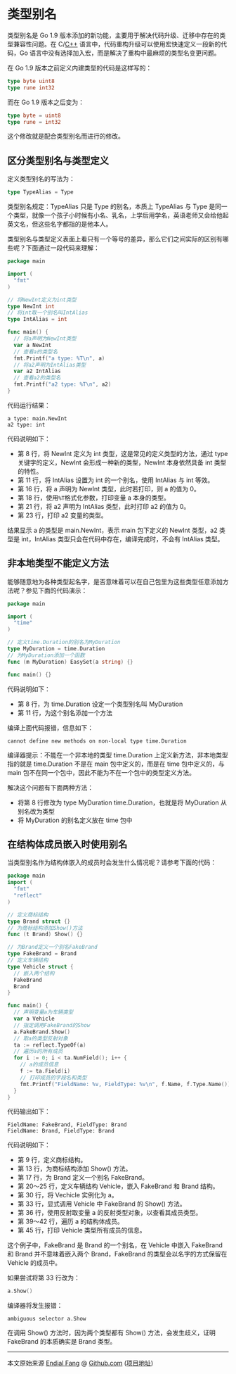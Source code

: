 # 类型别名

类型别名是 Go 1.9 版本添加的新功能，主要用于解决代码升级、迁移中存在的类型兼容性问题。在 C/[C++](http://c.biancheng.net/cplus/) 语言中，代码重构升级可以使用宏快速定义一段新的代码，Go 语言中没有选择加入宏，而是解决了重构中最麻烦的类型名变更问题。

在 Go 1.9 版本之前定义内建类型的代码是这样写的：

```go
type byte uint8
type rune int32
```

而在 Go 1.9 版本之后变为：

```go
type byte = uint8
type rune = int32
```

这个修改就是配合类型别名而进行的修改。



## 区分类型别名与类型定义

定义类型别名的写法为：

```go
type TypeAlias = Type
```

类型别名规定：TypeAlias 只是 Type 的别名，本质上 TypeAlias 与 Type 是同一个类型，就像一个孩子小时候有小名、乳名，上学后用学名，英语老师又会给他起英文名，但这些名字都指的是他本人。

类型别名与类型定义表面上看只有一个等号的差异，那么它们之间实际的区别有哪些呢？下面通过一段代码来理解：

```go
package main

import (
  "fmt"
)

// 将NewInt定义为int类型
type NewInt int
// 将int取一个别名叫IntAlias
type IntAlias = int

func main() {
  // 将a声明为NewInt类型
  var a NewInt
  // 查看a的类型名
  fmt.Printf("a type: %T\n", a)
  // 将a2声明为IntAlias类型
  var a2 IntAlias
  // 查看a2的类型名
  fmt.Printf("a2 type: %T\n", a2)
}
```

代码运行结果：

```shell
a type: main.NewInt
a2 type: int
```

代码说明如下：

- 第 8 行，将 NewInt 定义为 int 类型，这是常见的定义类型的方法，通过 type 关键字的定义，NewInt 会形成一种新的类型，NewInt 本身依然具备 int 类型的特性。
- 第 11 行，将 IntAlias 设置为 int 的一个别名，使用 IntAlias 与 int 等效。
- 第 16 行，将 a 声明为 NewInt 类型，此时若打印，则 a 的值为 0。
- 第 18 行，使用`%T`格式化参数，打印变量 a 本身的类型。
- 第 21 行，将 a2 声明为 IntAlias 类型，此时打印 a2 的值为 0。
- 第 23 行，打印 a2 变量的类型。

结果显示 a 的类型是 main.NewInt，表示 main 包下定义的 NewInt 类型，a2 类型是 int，IntAlias 类型只会在代码中存在，编译完成时，不会有 IntAlias 类型。



## 非本地类型不能定义方法

能够随意地为各种类型起名字，是否意味着可以在自己包里为这些类型任意添加方法呢？参见下面的代码演示：

```go
package main

import (
  "time"
)

// 定义time.Duration的别名为MyDuration
type MyDuration = time.Duration
// 为MyDuration添加一个函数
func (m MyDuration) EasySet(a string) {}

func main() {}
```

代码说明如下：

- 第 8 行，为 time.Duration 设定一个类型别名叫 MyDuration
- 第 11 行，为这个别名添加一个方法



编译上面代码报错，信息如下：

```shell
cannot define new methods on non-local type time.Duration
```

编译器提示：不能在一个非本地的类型 time.Duration 上定义新方法，非本地类型指的就是 time.Duration 不是在 main 包中定义的，而是在 time 包中定义的，与 main 包不在同一个包中，因此不能为不在一个包中的类型定义方法。

解决这个问题有下面两种方法：

- 将第 8 行修改为 type MyDuration time.Duration，也就是将 MyDuration 从别名改为类型
- 将 MyDuration 的别名定义放在 time 包中



## 在结构体成员嵌入时使用别名

当类型别名作为结构体嵌入的成员时会发生什么情况呢？请参考下面的代码：

```go
package main
import (
  "fmt"
  "reflect"
)

// 定义商标结构
type Brand struct {}
// 为商标结构添加Show()方法
func (t Brand) Show() {}

// 为Brand定义一个别名FakeBrand
type FakeBrand = Brand
// 定义车辆结构
type Vehicle struct {
  // 嵌入两个结构
  FakeBrand
  Brand
}

func main() {
  // 声明变量a为车辆类型
  var a Vehicle
  // 指定调用FakeBrand的Show
  a.FakeBrand.Show()
  // 取a的类型反射对象
  ta := reflect.TypeOf(a)
  // 遍历a的所有成员
  for i := 0; i < ta.NumField(); i++ {
    // a的成员信息
    f := ta.Field(i)
    // 打印成员的字段名和类型
    fmt.Printf("FieldName: %v, FieldType: %v\n", f.Name, f.Type.Name())
  }
}
```

代码输出如下：

```shell
FieldName: FakeBrand, FieldType: Brand
FieldName: Brand, FieldType: Brand
```

代码说明如下：

- 第 9 行，定义商标结构。
- 第 13 行，为商标结构添加 Show() 方法。
- 第 17 行，为 Brand 定义一个别名 FakeBrand。
- 第 20～25 行，定义车辆结构 Vehicle，嵌入 FakeBrand 和 Brand 结构。
- 第 30 行，将 Vechicle 实例化为 a。
- 第 33 行，显式调用 Vehicle 中 FakeBrand 的 Show() 方法。
- 第 36 行，使用反射取变量 a 的反射类型对象，以查看其成员类型。
- 第 39～42 行，遍历 a 的结构体成员。
- 第 45 行，打印 Vehicle 类型所有成员的信息。



这个例子中，FakeBrand 是 Brand 的一个别名，在 Vehicle 中嵌入 FakeBrand 和 Brand 并不意味着嵌入两个 Brand，FakeBrand 的类型会以名字的方式保留在 Vehicle 的成员中。



如果尝试将第 33 行改为：

```go
a.Show()
```

编译器将发生报错：

```shell
ambiguous selector a.Show
```

在调用 Show() 方法时，因为两个类型都有 Show() 方法，会发生歧义，证明 FakeBrand 的本质确实是 Brand 类型。




----

本文原始来源 [Endial Fang](https://github.com/endial) @ [Github.com](https://github.com) ([项目地址](https://github.com/endial/study-golang.git))
